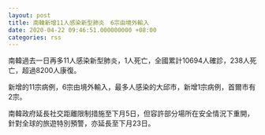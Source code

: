 ```yaml
---
layout: post
title: 南韓新增11人感染新型肺炎　6宗由境外輸入
date: 2020-04-22 09:46:51.000000000 +08:00
categories: rss
---
```


南韓過去一日再多11人感染新型肺炎，1人死亡，全國累計10694人確診，238人死亡，超過8200人康復。

新增的11宗病例，6宗由境外輸入，最多人感染的大邱市，新增1宗病例，首爾市有2宗。

南韓政府延長社交距離限制措施至下月5日，但容許部分場所在安全情況下重開，針對全球的旅遊特別預警，亦延長至下月23日。
